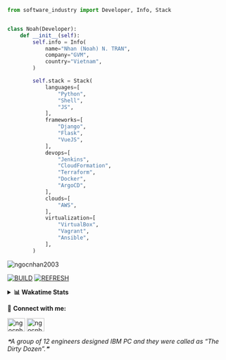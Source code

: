 ```python
from software_industry import Developer, Info, Stack


class Noah(Developer):
    def __init__(self):
        self.info = Info(
            name="Nhan (Noah) N. TRAN",
            company="GVM",
            country="Vietnam",
        )

        self.stack = Stack(
            languages=[
                "Python",
                "Shell",
                "JS",
            ],
            frameworks=[
                "Django",
                "Flask",
                "VueJS",
            ],
            devops=[
                "Jenkins",
                "CloudFormation",
                "Terraform",
                "Docker",
                "ArgoCD",
            ],
            clouds=[
                "AWS",
            ],
            virtualization=[
                "VirtualBox",
                "Vagrant",
                "Ansible",
            ],
        )
```
<img src="https://komarev.com/ghpvc/?username=ngocnhan2003&label=Profile%20views&color=0e75b6&style=flat" alt="ngocnhan2003" /> 

[![BUILD](https://github.com/ngocnhan2003/ngocnhan2003/actions/workflows/001_build.yml/badge.svg)](https://github.com/ngocnhan2003/ngocnhan2003/actions/workflows/001_build.yml)
[![REFRESH](https://github.com/ngocnhan2003/ngocnhan2003/actions/workflows/002_refresh.yml/badge.svg)](https://github.com/ngocnhan2003/ngocnhan2003/actions/workflows/002_refresh.yml)

<details> 
  <summary><b>📊 Wakatime Stats</b></summary>
  <br>
  
<!--START_SECTION:waka-->
![Code Time](http://img.shields.io/badge/Code%20Time-663%20hrs%2012%20mins-blue)

**I'm a Night 🦉** 

```text
🌞 Morning    78 commits     ██████░░░░░░░░░░░░░░░░░░░   23.71% 
🌆 Daytime    84 commits     ██████░░░░░░░░░░░░░░░░░░░   25.53% 
🌃 Evening    118 commits    █████████░░░░░░░░░░░░░░░░   35.87% 
🌙 Night      49 commits     ███░░░░░░░░░░░░░░░░░░░░░░   14.89%

```
📅 **I'm Most Productive on Monday** 

```text
Monday       162 commits    ████████████░░░░░░░░░░░░░   49.24% 
Tuesday      28 commits     ██░░░░░░░░░░░░░░░░░░░░░░░   8.51% 
Wednesday    24 commits     █░░░░░░░░░░░░░░░░░░░░░░░░   7.29% 
Thursday     5 commits      ░░░░░░░░░░░░░░░░░░░░░░░░░   1.52% 
Friday       4 commits      ░░░░░░░░░░░░░░░░░░░░░░░░░   1.22% 
Saturday     51 commits     ████░░░░░░░░░░░░░░░░░░░░░   15.5% 
Sunday       55 commits     ████░░░░░░░░░░░░░░░░░░░░░   16.72%

```


📊 **This Week I Spent My Time On** 

```text
⌚︎ Time Zone: Asia/Ho_Chi_Minh

💬 Programming Languages: 
Go                       3 hrs 48 mins       ███████░░░░░░░░░░░░░░░░░░   29.94% 
SQL                      2 hrs 44 mins       █████░░░░░░░░░░░░░░░░░░░░   21.6% 
C#                       1 hr 39 mins        ███░░░░░░░░░░░░░░░░░░░░░░   13.08% 
YAML                     1 hr 17 mins        ██░░░░░░░░░░░░░░░░░░░░░░░   10.18% 
Bash                     42 mins             █░░░░░░░░░░░░░░░░░░░░░░░░   5.54%

🔥 Editors: 
VS Code                  6 hrs 24 mins       ████████████░░░░░░░░░░░░░   50.39% 
GoLand                   6 hrs 18 mins       ████████████░░░░░░░░░░░░░   49.61%

💻 Operating System: 
Linux                    7 hrs 24 mins       ██████████████░░░░░░░░░░░   58.33% 
Windows                  4 hrs 41 mins       █████████░░░░░░░░░░░░░░░░   36.96% 
Mac                      35 mins             █░░░░░░░░░░░░░░░░░░░░░░░░   4.71%

```

**I Mostly Code in Python** 

```text
Python                   14 repos            ███████████░░░░░░░░░░░░░░   43.75% 
JavaScript               6 repos             ████░░░░░░░░░░░░░░░░░░░░░   18.75% 
TypeScript               2 repos             █░░░░░░░░░░░░░░░░░░░░░░░░   6.25% 
Kotlin                   2 repos             █░░░░░░░░░░░░░░░░░░░░░░░░   6.25% 
Vue                      2 repos             █░░░░░░░░░░░░░░░░░░░░░░░░   6.25%

```



 Last Updated on 05/12/2022 16:25:57 UTC+7
<!--END_SECTION:waka-->
</details>

🔗 **Connect with me:**

<a href="https://linkedin.com/in/ngocnhan2003" target="blank"><img align="center" src="https://raw.githubusercontent.com/rahuldkjain/github-profile-readme-generator/master/src/images/icons/Social/linked-in-alt.svg" alt="ngocnhan2003" height="30" width="40" /></a>
<a href="https://instagram.com/ngocnhan2003" target="blank"><img align="center" src="https://raw.githubusercontent.com/rahuldkjain/github-profile-readme-generator/master/src/images/icons/Social/instagram.svg" alt="ngocnhan2003" height="30" width="40" /></a>


<!--STARTS_HERE_QUOTE_README-->
<i>❝A group of 12 engineers designed IBM PC and they were called as “The Dirty Dozen”.❞</i>
<!--ENDS_HERE_QUOTE_README-->
